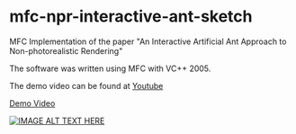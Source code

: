 # mfc-npr-interactive-ant-sketch

MFC Implementation of the paper "An Interactive Artificial Ant Approach to Non-photorealistic Rendering"

The software was written using MFC with VC++ 2005.

The demo video can be found at [Youtube]()

[Demo Video](https://youtu.be/jSjS4K-AUfA "Steering Behaviors")

[![IMAGE ALT TEXT HERE](http://img.youtube.com/vi/jSjS4K-AUfA/0.jpg)](http://www.youtube.com/watch?v=jSjS4K-AUfA)




